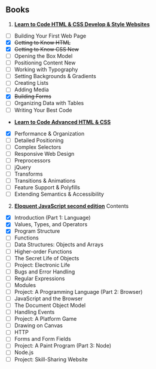 ## Books
1. **[Learn to Code HTML & CSS Develop & Style Websites](http://learn.shayhowe.com/html-css/)**
- [ ] Building Your First Web Page
- [x] <del>Getting to Know HTML</del>
- [x] <del>Getting to Know CSS New</del>
- [ ] Opening the Box Model
- [ ] Positioning Content New
- [ ] Working with Typography
- [ ] Setting Backgrounds & Gradients
- [ ] Creating Lists
- [ ] Adding Media
- [x] <del>Building Forms</del>
- [ ] Organizing Data with Tables
- [ ] Writing Your Best Code

* **[Learn to Code Advanced HTML & CSS](http://learn.shayhowe.com/advanced-html-css/)**
- [x] Performance & Organization
- [ ] Detailed Positioning
- [ ] Complex Selectors
- [ ] Responsive Web Design
- [ ] Preprocessors
- [ ] jQuery
- [ ] Transforms
- [ ] Transitions & Animations
- [ ] Feature Support & Polyfills
- [ ] Extending Semantics & Accessibility

2. **[Eloquent JavaScript second edition](http://eloquentjavascript.net/)**
Contents

- [x] Introduction                                  (Part 1: Language)
- [x] Values, Types, and Operators
- [x] Program Structure
- [ ] Functions
- [ ] Data Structures: Objects and Arrays
- [ ] Higher-order Functions
- [ ] The Secret Life of Objects
- [ ] Project: Electronic Life
- [ ] Bugs and Error Handling
- [ ] Regular Expressions
- [ ] Modules
- [ ] Project: A Programming Language                (Part 2: Browser)
- [ ] JavaScript and the Browser
- [ ] The Document Object Model
- [ ] Handling Events
- [ ] Project: A Platform Game
- [ ] Drawing on Canvas
- [ ] HTTP
- [ ] Forms and Form Fields
- [ ] Project: A Paint Program                         (Part 3: Node)
- [ ] Node.js
- [ ] Project: Skill-Sharing Website
